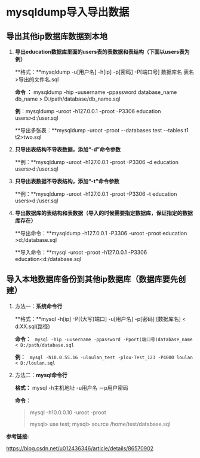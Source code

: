 # mysqldump导入导出数据

## 导出其他ip数据库数据到本地

1. **导出education数据库里面的users表的表数据和表结构（下面以users表为例）**

   **格式：**mysqldump -u[用户名] -h[ip] -p[密码] -P[端口号] 数据库名 表名 >导出的文件名.sql

   **命令 ：** mysqldump -hip -uusername -ppassword database_name db_name > D:/path/database/db_name.sql

   **例**：mysqldump -uroot -h127.0.0.1 -proot -P3306 education users>d:/user.sql 
   
   **导出多张表：**mysqldump -uroot -proot --databases test --tables t1 t2>two.sql

2. **只导出表结构不导表数据，添加“-d”命令参数**

   **例：**mysqldump -uroot -h127.0.0.1 -proot -P3306 -d education users>d:/user.sql

3. **只导出表数据不导表结构，添加“-t”命令参数**

   **例：**mysqldump -uroot -h127.0.0.1 -proot -P3306 -t education users>d:/user.sql

4. **导出数据库的表结构和表数据（导入的时候需要指定数据库，保证指定的数据库存在）**

   **导出命令：**mysqldump -h127.0.0.1 -P3306 -uroot -proot education >d:/database.sql

   **导入命令：**mysql -uroot -proot -h127.0.0.1 -P3306 education<d:/database.sql

   

## 导入本地数据库备份到其他ip数据库（数据库要先创建）

1. 方法一：**系统命令行**	

   **格式：**mysql -h[ip] -P[(大写)端口] -u[用户名] -p[密码] [数据库名] < d:XX.sql(路径) 

   **命令：** ``` mysql -hip -uusername -ppassword -Pport(端口号)database_name < D:/path/database.sql```

   **例：** ``` mysql -h10.0.55.16 -uloulan_test -plou-Test_123 -P4000 loulan < D:/loulan.sql```

2. 方法二：**mysql命令行**

   **格式：** mysql -h主机地址 -u用户名 －p用户密码
   
   **命令：**  
   
   >mysql -h10.0.0.10 -uroot -proot
   >
   >mysql> use test;
   >mysql> source /home/test/database.sql

**参考链接:**

https://blog.csdn.net/u012436346/article/details/86570902

